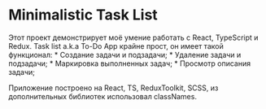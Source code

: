 # Minimalistic Task List
Этот проект демонстрирует моё умение работать с React, TypeScript и Redux.
Task list a.k.a To-Do App крайне прост, он имеет такой функционал:
    * Создание задачи и подзадачи;
    * Удаление задачи и подзадачи;
    * Маркировка выполненных задач;
    * Просмотр описания задачи;

Приложение построено на React, TS, ReduxToolkit, SCSS, из дополнительных библиотек использовал classNames.
